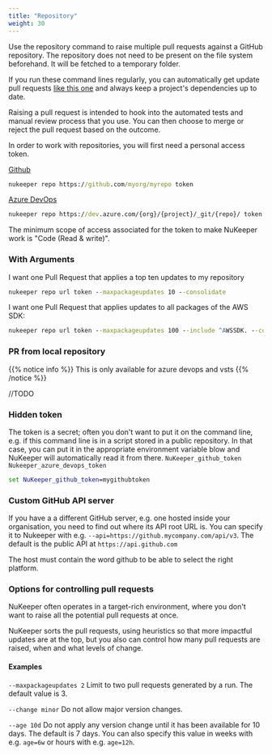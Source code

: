 ```yaml
---
title: "Repository"
weight: 30
---
```


Use the repository command to raise multiple pull requests against a GitHub repository. The repository does not need to be present on the file system beforehand. It will be fetched to a temporary folder.

If you run these command lines regularly, you can automatically get update pull requests [like this one](https://github.com/NuKeeperDotNet/NuKeeper/pull/280) and always keep a project's dependencies up to date.

Raising a pull request is intended to hook into the automated tests and manual review process that you use. You can then choose to merge or reject the pull request based on the outcome.

In order to work with repositories, you will first need a personal access token.

[Github](https://help.github.com/articles/creating-a-personal-access-token-for-the-command-line/)

```bat
nukeeper repo https://github.com/myorg/myrepo token
```

[Azure DevOps](https://docs.microsoft.com/en-us/azure/devops/organizations/accounts/use-personal-access-tokens-to-authenticate?view=vsts)

```bat
nukeeper repo https://dev.azure.com/{org}/{project}/_git/{repo}/ token
```
The minimum scope of access associated for the token to make NuKeeper work is "Code (Read & write)".

### With Arguments

I want one Pull Request that applies a top ten updates to my repository

```bat
nukeeper repo url token --maxpackageupdates 10 --consolidate
```

I want one Pull Request that applies  updates to all packages of the AWS SDK:

```bat
nukeeper repo url token --maxpackageupdates 100 --include ^AWSSDK. --consolidate
```

### PR from local repository

{{% notice info %}}
This is only available for azure devops and vsts
{{% /notice %}}

//TODO

### Hidden token

The token is a secret; often you don't want to put it on the command line, e.g. if this command line is in a script stored in a public repository. In that case, you can put it in the appropriate environment variable blow and NuKeeper will automatically read it from there.
 `NuKeeper_github_token`
`Nukeeper_azure_devops_token`

```bat
set NuKeeper_github_token=mygithubtoken
```

### Custom GitHub API server

If you have a a different GitHub server, e.g. one hosted inside your organisation, you need to find out where its API root URL is. You can specify it to Nukeeper with e.g. `--api=https://github.mycompany.com/api/v3`. The default is the public API at `https://api.github.com`

The host must contain the word github to be able to select the right platform.

### Options for controlling pull requests

NuKeeper often operates in a target-rich environment, where you don't want to raise all the potential pull requests at once.

NuKeeper sorts the pull requests, using heuristics so that more impactful updates are at the top, but you also can control how many pull requests are raised, when and what levels of change.

#### Examples

`--maxpackageupdates 2` Limit to two pull requests generated by a run. The default value is 3.

`--change minor` Do not allow major version changes.

`--age 10d` Do not apply any version change until it has been available for 10 days. The default is 7 days. You can also specify this value in weeks with e.g. `age=6w` or hours with e.g. `age=12h`.
